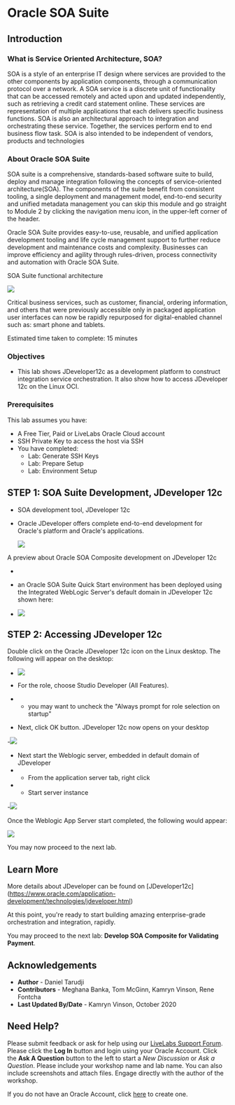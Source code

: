 # Oracle SOA Suite

## Introduction

### What is Service Oriented Architecture, SOA?
SOA is a style of an enterprise IT design where services are provided to the other components by application components, through a communication protocol over a network. A SOA service is a discrete unit of functionality that can be accessed remotely and acted upon and updated independently, such as retrieving a credit card statement online. These services are representation of multiple applications that each delivers specific business functions. SOA is also an architectural approach to integration and orchestrating these service. Together, the services perform end to end business flow task. SOA is also intended to be independent of vendors, products and technologies

### About Oracle SOA Suite
SOA suite is a comprehensive, standards-based software suite to build, deploy and manage integration following the concepts of service-oriented architecture(SOA). The components of the suite benefit from consistent tooling, a single deployment and management model, end-to-end security and unified metadata management you can skip this module and go straight to Module 2 by clicking the navigation menu icon, in the upper-left corner of the header.

Oracle SOA Suite provides easy-to-use, reusable, and unified application development tooling and life cycle management support to further reduce development and maintenance costs and complexity. Businesses can improve efficiency and agility through rules-driven, process connectivity and automation with Oracle SOA Suite.

SOA Suite functional architecture

  ![](./images/soa-architecture.png " ")

Critical business services, such as customer, financial, ordering information, and others that were previously accessible only in packaged application user interfaces can now be rapidly repurposed for digital-enabled channel such as: smart phone and tablets.

Estimated time taken to complete: 15 minutes

### Objectives
- This lab shows JDeveloper12c as a development platform to construct integration service orchestration. It also show how to access JDeveloper 12c on the Linux OCI.

### Prerequisites
This lab assumes you have:
- A Free Tier, Paid or LiveLabs Oracle Cloud account
- SSH Private Key to access the host via SSH
- You have completed:
    - Lab: Generate SSH Keys
    - Lab: Prepare Setup
    - Lab: Environment Setup

## STEP 1: SOA Suite Development, JDeveloper 12c

- SOA development tool, JDeveloper 12c

- Oracle JDeveloper offers complete end-to-end development for Oracle's platform and Oracle's applications. 

  ![](./images/jdev-lifecycle.png " ")

A preview about Oracle SOA Composite development on JDeveloper 12c

- [](youtube:cCWpGUL7jYA)

-  an Oracle SOA Suite Quick Start environment has been deployed using the Integrated WebLogic Server's default domain in JDeveloper 12c shown here:
-  ![](./images/jdev-on-desktop.png)


## STEP 2: Accessing JDeveloper 12c

Double click on the Oracle JDeveloper 12c icon on the Linux desktop. The following will appear on the desktop:

- ![](./images/jdev-role-selection.png " ")

- For the role, choose Studio Developer (All Features).
- - you may want to uncheck the "Always prompt for role selection on startup"
- Next, click OK button. JDeveloper 12c now opens on your desktop

-![](./images/jdev-ide-open.png " ")

- Next start the Weblogic server, embedded in default domain of JDeveloper
- - From the application server tab, right click
- - Start server instance

-![](./images/start-jdev-weblogic.png " ")

Once the Weblogic App Server start completed, the following would appear:

 ![](./images/jdev-weblogic-started.png " ")

You may now proceed to the next lab.

<!-- comment out paragraph
### Prerequisites

* An Oracle Free Tier, Always Free, Paid or LiveLabs Cloud Account


 **STEP**: SOA Deployment on Oracle Cloud

1. From within your Oracle Cloud environment, you can create an instance of Oracle SOA suite.

    From the Cloud Dashboard, select the navigation menu icon in the upper left-hand corner and then select **Marketplace -> Applications**.

    ![](./images/click-marketplace.png)

2. Click **Search for SOA**.

    ![](./images/choose-soa-cloud-options.png)

3. Select the **appropriate** option, enter **based on license type or subscription** that you may already have
    * SOA suite BYOL
    * SOA suite with B2B EDI platform
    * SOA suite with OCI as consumption

4. After clicking **SOA suite BYOL**, you will be redirected to the SOA Details page for provisioning new instance. 

    Continue when the status changes from:

    ![](./images/click-soa-byol-compartment.png)

-->

## Learn More

More details about JDeveloper can be found on [JDeveloper12c] (https://www.oracle.com/application-development/technologies/jdeveloper.html)

At this point, you're ready to start building amazing enterprise-grade orchestration and integration, rapidly. 

You may proceed to the next lab: **Develop SOA Composite for Validating Payment**.

## Acknowledgements
* **Author** - Daniel Tarudji
* **Contributors** - Meghana Banka, Tom McGinn, Kamryn Vinson, Rene Fontcha
* **Last Updated By/Date** - Kamryn Vinson, October 2020

## Need Help?
Please submit feedback or ask for help using our [LiveLabs Support Forum](https://community.oracle.com/tech/developers/categories/livelabsdiscussions). Please click the **Log In** button and login using your Oracle Account. Click the **Ask A Question** button to the left to start a *New Discussion* or *Ask a Question*.  Please include your workshop name and lab name.  You can also include screenshots and attach files.  Engage directly with the author of the workshop.

If you do not have an Oracle Account, click [here](https://profile.oracle.com/myprofile/account/create-account.jspx) to create one.